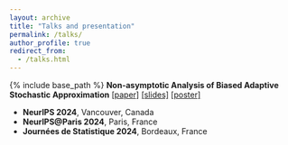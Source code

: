 ```yaml
---
layout: archive
title: "Talks and presentation"
permalink: /talks/
author_profile: true
redirect_from:
  - /talks.html
---
```


{% include base_path %}
**Non-asymptotic Analysis of Biased Adaptive Stochastic Approximation**  [[paper]](https://arxiv.org/pdf/2402.02857) [[slides]](/files/Presentation_JDS_Optim.pdf) [[poster]](/files/Poster_NeurIPS_Landscape.pdf) <br>
- **NeurIPS 2024**, Vancouver, Canada  
- **NeurIPS@Paris 2024**, Paris, France  
- **Journées de Statistique 2024**, Bordeaux, France   



